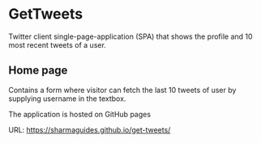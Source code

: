 # GetTweets

Twitter client single-page-application (SPA) that shows the profile and 10 most recent tweets of a user.

## Home page

Contains a form where visitor can fetch the last 10 tweets of user by supplying username in the textbox. 

The application is hosted on GitHub pages

URL: https://sharmaguides.github.io/get-tweets/
